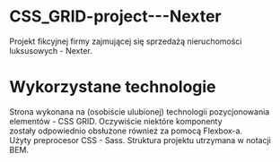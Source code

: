 # CSS_GRID-project---Nexter
Projekt fikcyjnej firmy zajmującej się sprzedażą nieruchomości luksusowych - Nexter. 

# Wykorzystane technologie
Strona wykonana na (osobiście ulubionej) technologii pozycjonowania elementów - CSS GRID. Oczywiście niektóre komponenty\
zostały odpowiednio obsłużone również za pomocą Flexbox-a.\
Użyty preprocesor CSS - Sass. Struktura projektu utrzymana w notacji BEM.
